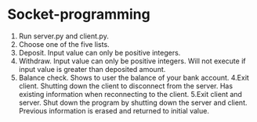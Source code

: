 <!-- Jaei Ryu
     010871824-->

# Socket-programming

1. Run server.py and client.py.
2. Choose one of the five lists.
  1. Deposit.
      Input value can only be positive integers.
  2. Withdraw.
      Input value can only be positive integers.
      Will not execute if input value is greater than deposited amount.
  3. Balance check.
      Shows to user the balance of your bank account.
  4.Exit client.
      Shutting down the client to disconnect from the server.
      Has existing information when reconnecting to the client.
  5.Exit client and server.
      Shut down the program by shutting down the server and client.
      Previous information is erased and returned to initial value.
